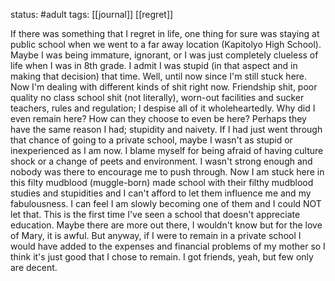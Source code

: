 status: #adult 
tags: [[journal]] [[regret]] 

If there was something that I regret in life, one thing for sure was staying at public school when we went to a far away location (Kapitolyo High School). Maybe I was being immature, ignorant, or I was just completely clueless of life when I was in 8th grade. I admit I was stupid (in that aspect and in making that decision) that time. Well, until now since I'm still stuck here. Now I'm dealing with different kinds of shit right now. Friendship shit, poor quality no class school shit (not literally), worn-out facilities and sucker teachers, rules and regulation; I despise all of it wholeheartedly. Why did I even remain here? How can they choose to even be here? Perhaps they have the same reason I had; stupidity and naivety. If I had just went through that chance of going to a private school, maybe I wasn't as stupid or inexperienced as I am now. I blame myself for being afraid of having culture shock or a change of peets and environment. I wasn't strong enough and nobody was there to encourage me to push through. Now I am stuck here in this filty mudblood (muggle-born) made school with their filthy mudblood studies and stupidities and I can't afford to let them influence me and my fabulousness. I can feel I am slowly becoming one of them and I could NOT let that. This is the first time I've seen a school that doesn't appreciate education. Maybe there are more out there, I wouldn't know but for the love of Mary, it is awful. But anyway, if I were to remain in a private school I would have added to the expenses and financial problems of my mother so I think it's just good that I chose to remain. I got friends, yeah, but few only are decent. 